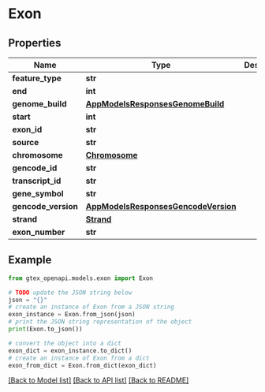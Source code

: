 # Exon


## Properties

Name | Type | Description | Notes
------------ | ------------- | ------------- | -------------
**feature_type** | **str** |  | 
**end** | **int** |  | 
**genome_build** | [**AppModelsResponsesGenomeBuild**](AppModelsResponsesGenomeBuild.md) |  | 
**start** | **int** |  | 
**exon_id** | **str** |  | 
**source** | **str** |  | 
**chromosome** | [**Chromosome**](Chromosome.md) |  | 
**gencode_id** | **str** |  | 
**transcript_id** | **str** |  | 
**gene_symbol** | **str** |  | 
**gencode_version** | [**AppModelsResponsesGencodeVersion**](AppModelsResponsesGencodeVersion.md) |  | 
**strand** | [**Strand**](Strand.md) |  | 
**exon_number** | **str** |  | 

## Example

```python
from gtex_openapi.models.exon import Exon

# TODO update the JSON string below
json = "{}"
# create an instance of Exon from a JSON string
exon_instance = Exon.from_json(json)
# print the JSON string representation of the object
print(Exon.to_json())

# convert the object into a dict
exon_dict = exon_instance.to_dict()
# create an instance of Exon from a dict
exon_from_dict = Exon.from_dict(exon_dict)
```
[[Back to Model list]](../README.md#documentation-for-models) [[Back to API list]](../README.md#documentation-for-api-endpoints) [[Back to README]](../README.md)


